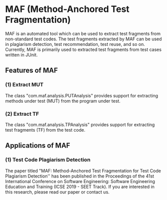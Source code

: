 # MAF (Method-Anchored Test Fragmentation)
MAF is an automated tool which can be used to extract test fragments from non-standard test codes. The test fragments extracted by MAF can be used in plagiarism detection, test recommendation, test reuse, and so on. Currently, MAF is primarily used to extracted test fragments from test cases written in JUnit.

## Features of MAF
### (1) Extract MUT
The class "com.maf.analysis.PUTAnalysis" provides support for extracting methods under test (MUT) from the program under test.
### (2) Extract TF
The class "com.maf.analysis.TPAnalysis" provides support for extracting test fragments (TF) from the test code.

## Applications of MAF
### (1) Test Code Plagiarism Detection
The paper titled "MAF: Method-Anchored Test Fragmentation for Test Code Plagiarism Detection'' has been published in the Proceedings of the 41st International Conference on Software Engineering: Software Engineering Education and Training (ICSE 2019 - SEET Track). If you are interested in this research, please read our paper or contact us.
